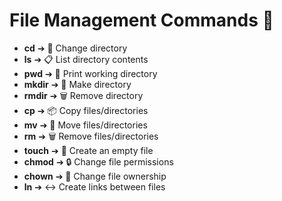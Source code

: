 # File Management Commands 🚀

- **cd** ➔ 📁 Change directory  
- **ls** ➔ 📋 List directory contents  
- **pwd** ➔ 📍 Print working directory  
- **mkdir** ➔ 📂 Make directory  
- **rmdir** ➔ 🗑️ Remove directory  
- **cp** ➔ 📦 Copy files/directories  
- **mv** ➔ 🚚 Move files/directories  
- **rm** ➔ 🗑️ Remove files/directories  
- **touch** ➔ 📄 Create an empty file  
- **chmod** ➔ 🔒 Change file permissions  
- **chown** ➔ 👤 Change file ownership  
- **ln** ➔ ↔️ Create links between files  


